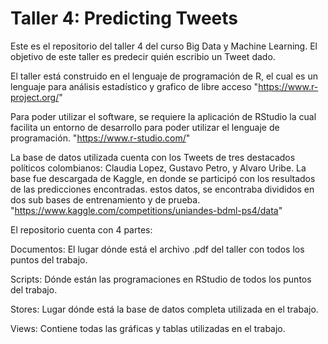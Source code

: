 # Taller 4: Predicting Tweets 

Este es el repositorio del taller 4 del curso Big Data y Machine Learning. El objetivo de este taller es predecir quién escribio un Tweet dado. 

El taller está construido en el lenguaje de programación de R, el cual es un lenguaje para análisis estadístico y grafico de libre acceso "https://www.r-project.org/"

Para poder utilizar el software, se requiere la aplicación de RStudio la cual facilita un entorno de desarrollo para poder utilizar el lenguaje de programación. "https://www.r-studio.com/"

La base de datos utilizada cuenta con los Tweets de tres destacados políticos colombianos: Claudia Lopez, Gustavo Petro, y Alvaro Uribe. La base fue descargada de Kaggle, en donde se participó con los resultados de las predicciones encontradas. estos datos, se encontraba divididos en dos sub bases de entrenamiento y de prueba. "https://www.kaggle.com/competitions/uniandes-bdml-ps4/data"

El repositorio cuenta con 4 partes:

Documentos: El lugar dónde está el archivo .pdf del taller con todos los puntos del trabajo.

Scripts: Dónde están las programaciones en RStudio de todos los puntos del trabajo.

Stores: Lugar dónde está la base de datos completa utilizada en el trabajo. 

Views: Contiene todas las gráficas y tablas utilizadas en el trabajo.
